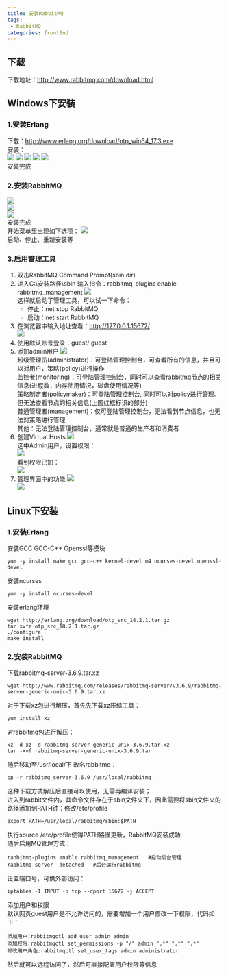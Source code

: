 ```yaml
---
title: 安装RabbitMQ
tags: 
 - RabbitMQ
categories: frontEnd
---
```


## 下载
下载地址：http://www.rabbitmq.com/download.html

## Windows下安装
### 1.安装Erlang
下载：http://www.erlang.org/download/otp_win64_17.3.exe  
安装：  
![](../../.vuepress/public/img/202002192237.png)
![](../../.vuepress/public/img/2018080522384887.png)
![](../../.vuepress/public/img/20180805223957290.png)
![](../../.vuepress/public/img/20180805224009766.png)
![](../../.vuepress/public/img/20180805224017109.png)  
安装完成

### 2.安装RabbitMQ
![](../../.vuepress/public/img/20180805224030150.png)  
![](../../.vuepress/public/img/20180805224038482.png)  
![](../../.vuepress/public/img/20180805224045606.png)  
安装完成  
开始菜单里出现如下选项：
![](../../.vuepress/public/img/20180805224109656.png)  
启动、停止、重新安装等

### 3.启用管理工具
1. 双击RabbitMQ Command Prompt(sbin dir)
2. 进入C:\安装路径\sbin 输入指令：rabbitmq-plugins enable rabbitmq_management
![](../../.vuepress/public/img/20180805224137148.png)  
这样就启动了管理工具，可以试一下命令：
   * 停止：net stop RabbitMQ
   * 启动：net start RabbitMQ  
3. 在浏览器中输入地址查看：http://127.0.0.1:15672/  
![](../../.vuepress/public/img/20180805224156458.png) 
4. 使用默认账号登录：guest/ guest
5. 添加admin用户
![](../../.vuepress/public/img/20180805224521190.png)   
超级管理员(administrator)：可登陆管理控制台，可查看所有的信息，并且可以对用户，策略(policy)进行操作  
监控者(monitoring)：可登陆管理控制台，同时可以查看rabbitmq节点的相关信息(进程数，内存使用情况，磁盘使用情况等)  
策略制定者(policymaker)：可登陆管理控制台, 同时可以对policy进行管理。但无法查看节点的相关信息(上图红框标识的部分)  
普通管理者(management)：仅可登陆管理控制台，无法看到节点信息，也无法对策略进行管理  
其他：无法登陆管理控制台，通常就是普通的生产者和消费者
6. 创建Virtual Hosts
![](../../.vuepress/public/img/20180805224535905.png)   
选中Admin用户，设置权限：  
![](../../.vuepress/public/img/20180805224551538.png)  
看到权限已加：  
![](../../.vuepress/public/img/20180805224618404.png)  
7. 管理界面中的功能
![](../../.vuepress/public/img/20180805224641957.png)  
![](../../.vuepress/public/img/20180805224654453.png)  
 
## Linux下安装
### 1.安装Erlang
安装GCC GCC-C++ Openssl等模块  
```
yum -y install make gcc gcc-c++ kernel-devel m4 ncurses-devel openssl-devel
```
安装ncurses  
```
yum -y install ncurses-devel
```
安装erlang环境  
```
wget http://erlang.org/download/otp_src_18.2.1.tar.gz
tar xvfz otp_src_18.2.1.tar.gz 
./configure 
make install
```
### 2.安装RabbitMQ
下载rabbitmq-server-3.6.9.tar.xz  
```
wget http://www.rabbitmq.com/releases/rabbitmq-server/v3.6.9/rabbitmq-server-generic-unix-3.6.9.tar.xz
```
对于下载xz包进行解压，首先先下载xz压缩工具：  
```
yum install xz
```
对rabbitmq包进行解压：
```
xz -d xz -d rabbitmq-server-generic-unix-3.6.9.tar.xz
tar -xvf rabbitmq-server-generic-unix-3.6.9.tar
```
随后移动至/usr/local/下 改名rabbitmq：
```
cp -r rabbitmq_server-3.6.9 /usr/local/rabbitmq
```
这种下载方式解压后直接可以使用，无需再编译安装；  
进入到rabbit文件内，其命令文件存在于sbin文件夹下，因此需要将sbin文件夹的路径添加到PATH钟：修改/etc/profile
```
export PATH=/usr/local/rabbitmq/sbin:$PATH
```
执行source /etc/profile使得PATH路径更新，RabbitMQ安装成功  
随后启用MQ管理方式：
```
rabbitmq-plugins enable rabbitmq_management   #启动后台管理
rabbitmq-server -detached   #后台运行rabbitmq
```
设置端口号，可供外部访问：
```
iptables -I INPUT -p tcp --dport 15672 -j ACCEPT
```
添加用户和权限  
默认网页guest用户是不允许访问的，需要增加一个用户修改一下权限，代码如下：  
```
添加用户:rabbitmqctl add_user admin admin
添加权限:rabbitmqctl set_permissions -p "/" admin ".*" ".*" ".*"
修改用户角色:rabbitmqctl set_user_tags admin administrator
```
然后就可以远程访问了，然后可直接配置用户权限等信息